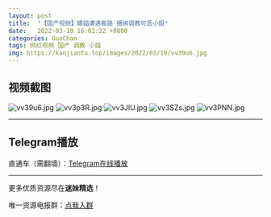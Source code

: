 ```yaml
---
layout: post
title:  "【国产视频】嫖娼遭遇套路 捆绑调教可恶小姐"
date:   2022-03-19 16:02:22 +0800
categories: GuoChan
tags: 网红视频 国产 调教 小姐
img: https://kanjiantu.top/images/2022/03/19/vv39u6.jpg
---
```



## 视频截图

![vv39u6.jpg](https://kanjiantu.top/images/2022/03/19/vv39u6.jpg)
![vv3p3R.jpg](https://kanjiantu.top/images/2022/03/19/vv3p3R.jpg)
![vv3JlU.jpg](https://kanjiantu.top/images/2022/03/19/vv3JlU.jpg)
![vv3SZs.jpg](https://kanjiantu.top/images/2022/03/19/vv3SZs.jpg)
![vv3PNN.jpg](https://kanjiantu.top/images/2022/03/19/vv3PNN.jpg)

* * *
## Telegram播放

直通车（需翻墙）：[Telegram在线播放](https://t.me/mimeijingxuan/206)

* * *
更多优质资源尽在**迷妹精选**！

唯一资源电报群：[点我入群](https://t.me/mimeijingxuan)


